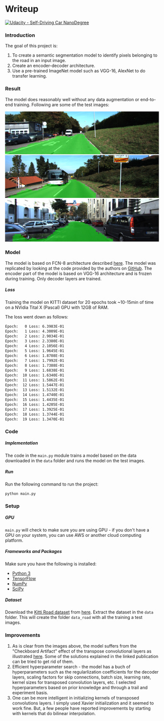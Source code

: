# Writeup
[![Udacity - Self-Driving Car NanoDegree](https://s3.amazonaws.com/udacity-sdc/github/shield-carnd.svg)](http://www.udacity.com/drive)

### Introduction
The goal of this project is:

1. To create a semantic segmentation model to identify pixels belonging to the road in an input image.
2. Create an encoder-decoder architecture.
2. Use a pre-trained ImageNet model such as VGG-16, AlexNet to do transfer learning.

### Result

The model does reasonably well without any data augmentation or end-to-end training. Following are some of the test images:

![um_000016.png](./runs/1525124229.2074473/um_000016.png)
![um_000032.png](./runs/1525124229.2074473/um_000032.png)
![uu_000006.png](./runs/1525124229.2074473/uu_000006.png)

### Model
The model is based on FCN-8 architecture described [here](https://arxiv.org/abs/1411.4038).
The model was replicated by looking at the code provided by the authors on [GitHub](https://github.com/shelhamer/fcn.berkeleyvision.org/blob/master/voc-fcn8s-atonce). The encoder part of the model is based on VGG-16 architecture and is frozen during training. Only decoder layers are trained.

##### Loss
Training the model on KITTI dataset for 20 epochs took ~10-15min of time on a NVidia Tital X (Pascal) GPU with 12GB of RAM.

The loss went down as follows:

```
Epoch:   0 Loss: 6.3983E-01
Epoch:   1 Loss: 4.3009E-01
Epoch:   2 Loss: 2.9034E-01
Epoch:   3 Loss: 2.3380E-01
Epoch:   4 Loss: 2.1056E-01
Epoch:   5 Loss: 1.9645E-01
Epoch:   6 Loss: 1.8708E-01
Epoch:   7 Loss: 1.7992E-01
Epoch:   8 Loss: 1.7388E-01
Epoch:   9 Loss: 1.6838E-01
Epoch:  10 Loss: 1.6340E-01
Epoch:  11 Loss: 1.5862E-01
Epoch:  12 Loss: 1.5447E-01
Epoch:  13 Loss: 1.5132E-01
Epoch:  14 Loss: 1.4740E-01
Epoch:  15 Loss: 1.4435E-01
Epoch:  16 Loss: 1.4205E-01
Epoch:  17 Loss: 1.3925E-01
Epoch:  18 Loss: 1.3744E-01
Epoch:  19 Loss: 1.3470E-01
```

### Code
##### Implementation
The code in the `main.py` module trains a model based on the data downloaded in the `data` folder and runs the model on the test images.
##### Run
Run the following command to run the project:
```
python main.py
```

### Setup
##### GPU
`main.py` will check to make sure you are using GPU - if you don't have a GPU on your system, you can use AWS or another cloud computing platform.
##### Frameworks and Packages
Make sure you have the following is installed:
 - [Python 3](https://www.python.org/)
 - [TensorFlow](https://www.tensorflow.org/)
 - [NumPy](http://www.numpy.org/)
 - [SciPy](https://www.scipy.org/)
##### Dataset
Download the [Kitti Road dataset](http://www.cvlibs.net/datasets/kitti/eval_road.php) from [here](http://www.cvlibs.net/download.php?file=data_road.zip).  Extract the dataset in the `data` folder.  This will create the folder `data_road` with all the training a test images.

### Improvements
1. As is clear from the images above, the model suffers from the "Checkboard Artifact" effect of the transpose convolutional layers as illustrated [here](https://distill.pub/2016/deconv-checkerboard). Some of the solutions explained in the linked publication can be tried to get rid of them.
2. Efficient hyperparameter search - the model has a buch of hyperparameters such as the regularlization coefficients for the decoder layers, scaling factors for skip connections, batch size, learning rate, kernel sizes for transposed convolution layers, etc. I selected hyperparameters based on prior knowledge and through a trail and experiment basis.
3. One can be more intelligent in initializing kernels of transposed convolutions layers. I simply used Xavier initialization and it seemed to work fine. But, a few people have reported improvements by starting with kernels that do bilinear interpolation.
